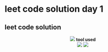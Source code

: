 # leet code solution day 1

## leet code solution
<p align="center">
  <img src="https://icon-icons.com/icons2/2107/PNG/64/file_type_cpp_icon_130670.png"/>
  <b>tool used</b><br>
  <img src="https://icon-icons.com/icons2/2107/PNG/64/file_type_vscode_icon_130084.png"/>
  <img src="https://icon-icons.com/icons2/1508/PNG/64/distributorlogoarchlinux_103805.png"/>
</p>
